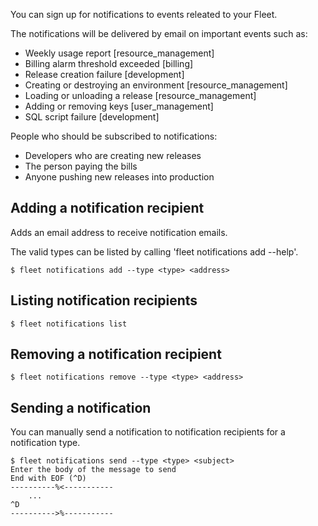 You can sign up for notifications to events releated to your Fleet.

The notifications will be delivered by email on important events such as:

 - Weekly usage report [resource_management]
 - Billing alarm threshold exceeded [billing]
 - Release creation failure [development]
 - Creating or destroying an environment [resource_management]
 - Loading or unloading a release [resource_management]
 - Adding or removing keys [user_management]
 - SQL script failure [development]



People who should be subscribed to notifications:

 - Developers who are creating new releases
 - The person paying the bills
 - Anyone pushing new releases into production

Adding a notification recipient
----

Adds an email address to receive notification emails.

The valid types can be listed by calling 'fleet notifications add --help'.

```
$ fleet notifications add --type <type> <address>
```

Listing notification recipients
----

```
$ fleet notifications list
```

Removing a notification recipient
----

```
$ fleet notifications remove --type <type> <address>
```

Sending a notification
----

You can manually send a notification to notification recipients for
a notification type.

```
$ fleet notifications send --type <type> <subject>
Enter the body of the message to send
End with EOF (^D)
----------%<-----------
    ...
^D
---------->%-----------
```

